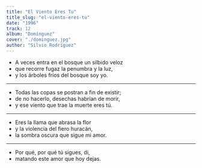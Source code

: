 ```yaml
---
title: "El Viento Eres Tu"
title_slug: "el-viento-eres-tu"
date: "1996"
track: 12
album: "Domínguez"
cover: "./dominguez.jpg"
author: "Silvio Rodríguez"
---
```


- A veces entra en el bosque un silbido veloz
- que recorre fugaz la penumbra y la luz,
- y los árboles fríos del bosque soy yo.

---

- Todas las copas se postran a fin de existir;
- de no hacerlo, desechas habrían de morir,
- y ese viento que trae la muerte eres tú.

---

- Eres la llama que abrasa la flor
- y la violencia del fiero huracán,
- la sombra oscura que sigue mi amor.

---

- Por qué, por qué tú sigues, di,
- matando este amor que hoy dejas.
